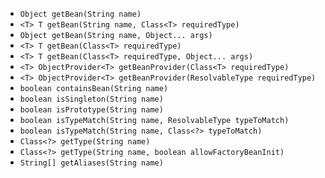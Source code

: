 
- `Object getBean(String name)`
- `<T> T getBean(String name, Class<T> requiredType)`
- `Object getBean(String name, Object... args)`
- `<T> T getBean(Class<T> requiredType)`
- `<T> T getBean(Class<T> requiredType, Object... args)`
- `<T> ObjectProvider<T> getBeanProvider(Class<T> requiredType)`
- `<T> ObjectProvider<T> getBeanProvider(ResolvableType requiredType)`
- `boolean containsBean(String name)`
- `boolean isSingleton(String name)`
- `boolean isPrototype(String name)`
- `boolean isTypeMatch(String name, ResolvableType typeToMatch)`
- `boolean isTypeMatch(String name, Class<?> typeToMatch)`
- `Class<?> getType(String name)`
- `Class<?> getType(String name, boolean allowFactoryBeanInit)`
- `String[] getAliases(String name)`
